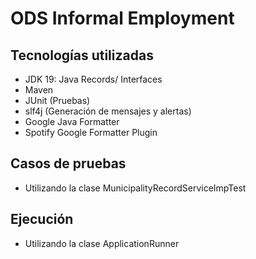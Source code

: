 # ODS Informal Employment

## Tecnologías utilizadas

- JDK 19: Java Records/ Interfaces
- Maven
- JUnit (Pruebas)
- slf4j (Generación de mensajes y alertas)
- Google Java Formatter
- Spotify Google Formatter Plugin

## Casos de pruebas

* Utilizando la clase MunicipalityRecordServiceImpTest

## Ejecución

* Utilizando la clase ApplicationRunner
